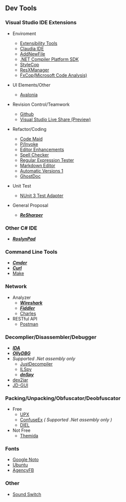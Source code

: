 ## Dev Tools

### Visual Studio IDE Extensions
- Enviroment
  - [Extensibility Tools](https://marketplace.visualstudio.com/items?itemName=MadsKristensen.ExtensibilityTools)
  - [Claudia IDE](https://marketplace.visualstudio.com/items?itemName=kbuchi.ClaudiaIDE)
  - [AddNewFile](https://marketplace.visualstudio.com/items?itemName=MadsKristensen.AddNewFile)
  - [.NET Compiler Platform SDK](https://marketplace.visualstudio.com/items?itemName=VisualStudioProductTeam.NETCompilerPlatformSDK)
  - [StyleCop](https://marketplace.visualstudio.com/items?itemName=ChrisDahlberg.StyleCop)
  - [ResXManager](https://marketplace.visualstudio.com/items?itemName=TomEnglert.ResXManager)
  - [FxCop(Microsoft Code Analysis)](https://marketplace.visualstudio.com/items?itemName=VisualStudioPlatformTeam.MicrosoftCodeAnalysis2017)
  
- UI Elements/Other
  - [Avalonia](https://marketplace.visualstudio.com/items?itemName=AvaloniaTeam.AvaloniaforVisualStudio)
  
- Revision Control/Teamwork
  - [Github](https://marketplace.visualstudio.com/items?itemName=GitHub.GitHubExtensionforVisualStudio)
  - [Visual Studio Live Share (Preview)](https://marketplace.visualstudio.com/items?itemName=MS-vsliveshare.vsls-vs)
  
- Refactor/Coding
  - [Code Maid](https://marketplace.visualstudio.com/items?itemName=SteveCadwallader.CodeMaid)
  - [P/Invoke](https://marketplace.visualstudio.com/items?itemName=vs-publisher-306627.PInvokenetVisualStudioExtension)
  - [Editor Enhancements](https://marketplace.visualstudio.com/items?itemName=MadsKristensen.EditorEnhancements)
  - [Spell Checker](https://marketplace.visualstudio.com/items?itemName=EWoodruff.VisualStudioSpellCheckerVS2017andLater)
  - [Regular Expression Tester](https://marketplace.visualstudio.com/items?itemName=AndreasAndersen.RegularExpressionTesterExtension)
  - [Markdown Editor](https://marketplace.visualstudio.com/items?itemName=MadsKristensen.MarkdownEditor)
  - [Automatic Versions 1](https://marketplace.visualstudio.com/items?itemName=PrecisionInfinity.AutomaticVersions)
  - [GhostDoc](https://marketplace.visualstudio.com/items?itemName=sergeb.GhostDoc)
  
- Unit Test
  - [NUnit 3 Test Adapter](https://marketplace.visualstudio.com/items?itemName=NUnitDevelopers.NUnit3TestAdapter)
  
- General Proposal
  - ***[ReSharper](https://www.jetbrains.com/resharper/)***

### Other C# IDE
- ***[RoslynPad](https://roslynpad.net/)***

### Command Line Tools
- ***[Cmder](http://cmder.net/)***
- ***[Curl](https://curl.haxx.se/download.html)***
- [Make](http://gnuwin32.sourceforge.net/packages/make.htm)

### Network
- Analyzer
  - ***[Wireshark](https://www.wireshark.org/download.html)***
  - ***[Fiddler](https://www.telerik.com/fiddler)***
  - [Charles](https://www.charlesproxy.com/download/)
- RESTful API
  - [Postman](https://www.getpostman.com/)

### Decomplier/Disassembler/Debugger
- ***[IDA](https://www.hex-rays.com/products/ida/support/download.shtml)***
- ***[OllyDBG](http://www.ollydbg.de/)***
- *Supported .Net assembly only*
  - [JustDecompiler](https://www.telerik.com/products/decompiler.aspx)
  - [ILSpy](https://github.com/icsharpcode/ILSpy/releases)
  - ***[dnSpy](https://github.com/0xd4d/dnSpy/releases)***
- [dex2jar](https://github.com/pxb1988/dex2jar)
- [JD-GUI](https://github.com/java-decompiler/jd-gui/releases)
  
### Packing/Unpacking/Obfuscator/Deobfuscator  
- Free
  - [UPX](https://github.com/upx/upx/releases/)
  - [ConfuseEx](https://github.com/yck1509/ConfuserEx) *( Supported .Net assembly only )*
  - [DIEL](http://ntinfo.biz/index.html)
- Not Free
  - [Themida](https://www.oreans.com/downloads.php)
  
### Fonts
- [Google Noto](https://www.google.com/get/noto/)
- [Ubuntu](https://fonts.google.com/specimen/Ubuntu)
- [AgencyFB](http://allfont.net/download/agency-fb/)

### Other
- [Sound Switch](https://soundswitch.aaflalo.me/)
